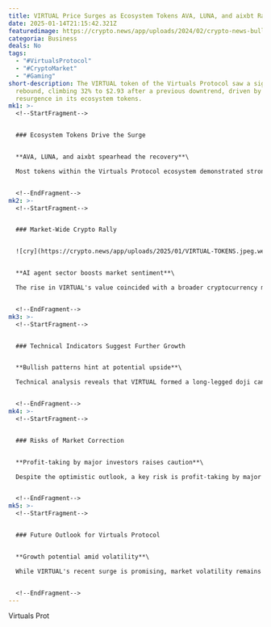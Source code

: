 ```yaml
---
title: VIRTUAL Price Surges as Ecosystem Tokens AVA, LUNA, and aixbt Rally
date: 2025-01-14T21:15:42.321Z
featuredimage: https://crypto.news/app/uploads/2024/02/crypto-news-bull-option01.webp
categoria: Business
deals: No
tags:
  - "#VirtualsProtocol"
  - "#CryptoMarket"
  - "#Gaming"
short-description: The VIRTUAL token of the Virtuals Protocol saw a significant
  rebound, climbing 32% to $2.93 after a previous downtrend, driven by a
  resurgence in its ecosystem tokens.
mk1: >-
  <!--StartFragment-->


  ### Ecosystem Tokens Drive the Surge


  **AVA, LUNA, and aixbt spearhead the recovery**\

  Most tokens within the Virtuals Protocol ecosystem demonstrated strong performance. G.A.M.E token increased by 17.5%, reaching a market cap of $172.9 million. LUNA jumped 30%, and aixbt soared by 63%, elevating its valuation to $546 million. Other notable gainers included Sekoia, Acolyte, TAOCat, and WAI Combinator.


  <!--EndFragment-->
mk2: >-
  <!--StartFragment-->


  ### Market-Wide Crypto Rally


  ![cry](https://crypto.news/app/uploads/2025/01/VIRTUAL-TOKENS.jpeg.webp "cery")


  **AI agent sector boosts market sentiment**\

  The rise in VIRTUAL's value coincided with a broader cryptocurrency market rally, particularly in the AI agent sector. Tokens like ai16z, Humans.ai, BasedAI, and Orbit were among the top performers, reflecting increased investor confidence in AI-driven projects.


  <!--EndFragment-->
mk3: >-
  <!--StartFragment-->


  ### Technical Indicators Suggest Further Growth


  **Bullish patterns hint at potential upside**\

  Technical analysis reveals that VIRTUAL formed a long-legged doji candlestick pattern, a bullish reversal indicator. Additionally, the development of a falling wedge pattern suggests a potential breakout. If momentum continues, VIRTUAL could target the $4 resistance level, offering a 40% upside.


  <!--EndFragment-->
mk4: >-
  <!--StartFragment-->


  ### Risks of Market Correction


  **Profit-taking by major investors raises caution**\

  Despite the optimistic outlook, a key risk is profit-taking by major investors. LVT Capital, the leading profit holder, recently exited all positions, raising concerns about sustained growth. A drop below $2.2260 could invalidate bullish predictions, with $1.50 as the next support level.


  <!--EndFragment-->
mk5: >-
  <!--StartFragment-->


  ### Future Outlook for Virtuals Protocol


  **Growth potential amid volatility**\

  While VIRTUAL's recent surge is promising, market volatility remains a concern. Investors should monitor technical signals and market sentiment closely. The protocol's expansion and involvement in AI gaming could further influence its long-term trajectory.


  <!--EndFragment-->
---
```

<!--StartFragment-->

Virtuals Prot

<!--EndFragment-->